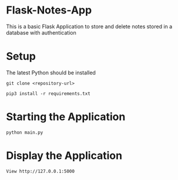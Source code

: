 # Flask-Notes-App

This is a basic Flask Application to store and delete notes stored in a database
with authentication

# Setup

The latest Python should be installed

```
git clone <repository-url>
```
```
pip3 install -r requirements.txt
```

# Starting the Application

```
python main.py
```

# Display the Application

```
View http://127.0.0.1:5000
```
